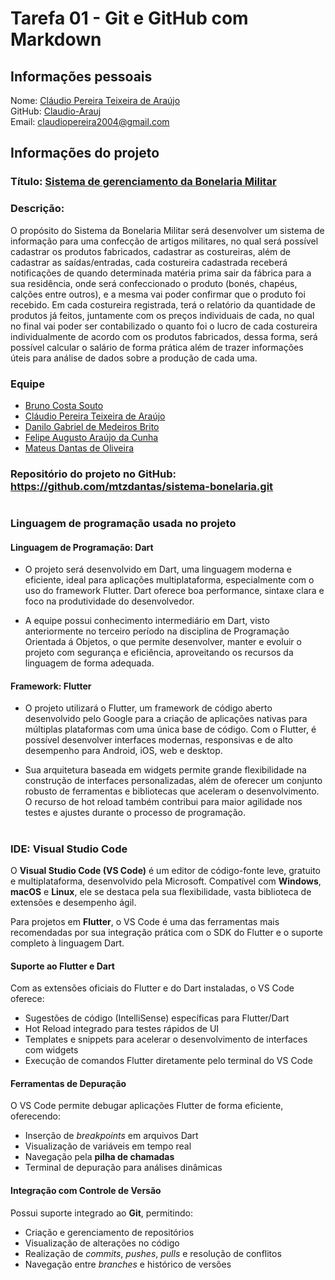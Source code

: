 # Tarefa 01 - Git e GitHub com Markdown

###

## Informações pessoais
Nome: [Cláudio Pereira Teixeira de Araújo](https://github.com/Claudio-Arauj) <br>
GitHub: [Claudio-Arauj](https://github.com/Claudio-Arauj)<br>
Email: claudiopereira2004@gmail.com

###

## Informações do projeto
### Título: [Sistema de gerenciamento da Bonelaria Militar](https://github.com/mtzdantas/sistema-bonelaria.git)<br>
### Descrição: <br> 
O propósito do Sistema da Bonelaria Militar será desenvolver um sistema de informação para uma confecção de artigos militares, no qual será possível cadastrar os produtos fabricados, cadastrar as costureiras, além de cadastrar as saídas/entradas, cada costureira cadastrada receberá notificações de quando determinada matéria prima sair da fábrica para a sua residência, onde será confeccionado o produto (bonés, chapéus, calções entre outros), e a mesma vai poder confirmar que o produto foi recebido. Em cada costureira registrada, terá o relatório da quantidade de produtos já feitos, juntamente com os preços individuais de cada, no qual no final vai poder ser contabilizado o quanto foi o lucro de cada costureira individualmente de acordo com os produtos fabricados, dessa forma, será possível calcular o salário de forma prática além de trazer informações úteis para análise de dados sobre a produção de cada uma.

### Equipe 
* [Bruno Costa Souto](https://github.com/SoutoCB)
* [Cláudio Pereira Teixeira de Araújo](https://github.com/Claudio-Arauj)
* [Danilo Gabriel de Medeiros Brito](https://github.com/DaniloMano)
* [Felipe Augusto Araújo da Cunha](https://github.com/fel-ps)
* [Mateus Dantas de Oliveira](https://github.com/mtzdantas)

### Repositório do projeto no GitHub: https://github.com/mtzdantas/sistema-bonelaria.git

#

### Linguagem de programação usada no projeto

#### Linguagem de Programação: Dart

* O projeto será desenvolvido em Dart, uma linguagem moderna e eficiente, ideal para aplicações multiplataforma, especialmente com o uso do framework Flutter. Dart oferece boa performance, sintaxe clara e foco na produtividade do desenvolvedor.

* A equipe possui conhecimento intermediário em Dart, visto anteriormente no terceiro período na disciplina de Programação Orientada á Objetos, o que permite desenvolver, manter e evoluir o projeto com segurança e eficiência, aproveitando os recursos da linguagem de forma adequada. 

#### Framework: Flutter 

* O projeto utilizará o Flutter, um framework de código aberto desenvolvido pelo Google para a criação de aplicações nativas para múltiplas plataformas com uma única base de código. Com o Flutter, é possível desenvolver interfaces modernas, responsivas e de alto desempenho para Android, iOS, web e desktop.

* Sua arquitetura baseada em widgets permite grande flexibilidade na construção de interfaces personalizadas, além de oferecer um conjunto robusto de ferramentas e bibliotecas que aceleram o desenvolvimento. O recurso de hot reload também contribui para maior agilidade nos testes e ajustes durante o processo de programação.

#

### IDE: Visual Studio Code

O **Visual Studio Code (VS Code)** é um editor de código-fonte leve, gratuito e multiplataforma, desenvolvido pela Microsoft. Compatível com **Windows**, **macOS** e **Linux**, ele se destaca pela sua flexibilidade, vasta biblioteca de extensões e desempenho ágil.

Para projetos em **Flutter**, o VS Code é uma das ferramentas mais recomendadas por sua integração prática com o SDK do Flutter e o suporte completo à linguagem Dart.


#### Suporte ao Flutter e Dart

Com as extensões oficiais do Flutter e do Dart instaladas, o VS Code oferece:

- Sugestões de código (IntelliSense) específicas para Flutter/Dart  
- Hot Reload integrado para testes rápidos de UI  
- Templates e snippets para acelerar o desenvolvimento de interfaces com widgets  
- Execução de comandos Flutter diretamente pelo terminal do VS Code


#### Ferramentas de Depuração

O VS Code permite debugar aplicações Flutter de forma eficiente, oferecendo:

- Inserção de *breakpoints* em arquivos Dart  
- Visualização de variáveis em tempo real  
- Navegação pela **pilha de chamadas**  
- Terminal de depuração para análises dinâmicas


#### Integração com Controle de Versão

Possui suporte integrado ao **Git**, permitindo:

- Criação e gerenciamento de repositórios  
- Visualização de alterações no código  
- Realização de *commits*, *pushes*, *pulls* e resolução de conflitos  
- Navegação entre *branches* e histórico de versões
